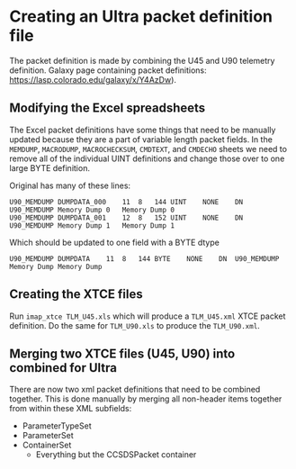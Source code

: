 # Creating an Ultra packet definition file

The packet definition is made by combining the U45 and U90 telemetry definition. Galaxy page containing packet definitions: https://lasp.colorado.edu/galaxy/x/Y4AzDw).

## Modifying the Excel spreadsheets

The Excel packet definitions have some things that need to be manually updated because they
are a part of variable length packet fields. In the `MEMDUMP`, `MACRODUMP`, `MACROCHECKSUM`, `CMDTEXT`, and `CMDECHO` sheets
we need to remove all of the individual UINT definitions and change those over to one
large BYTE definition.

Original has many of these lines:

```raw
U90_MEMDUMP	DUMPDATA_000	11	8	144	UINT	NONE	DN	U90_MEMDUMP	Memory Dump 0	Memory Dump 0
U90_MEMDUMP	DUMPDATA_001	12	8	152	UINT	NONE	DN	U90_MEMDUMP	Memory Dump 1	Memory Dump 1
```

Which should be updated to one field with a BYTE dtype

```raw
U90_MEMDUMP	DUMPDATA	11	8	144	BYTE	NONE	DN	U90_MEMDUMP	Memory Dump	Memory Dump
```

## Creating the XTCE files

Run `imap_xtce TLM_U45.xls` which will produce a `TLM_U45.xml` XTCE packet definition. Do the
same for `TLM_U90.xls` to produce the `TLM_U90.xml`.

## Merging two XTCE files (U45, U90) into combined for Ultra

There are now two xml packet definitions that need to be combined together. This is done manually
by merging all non-header items together from within these XML subfields:

* ParameterTypeSet
* ParameterSet
* ContainerSet
  * Everything but the CCSDSPacket container
